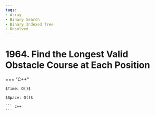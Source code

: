 ```yaml
---
tags:
- Array
- Binary Search
- Binary Indexed Tree
- Unsolved
---
```



# 1964. Find the Longest Valid Obstacle Course at Each Position

=== "C++"

    $Time: O()$

    $Space: O()$

    ``` c++
    ```
